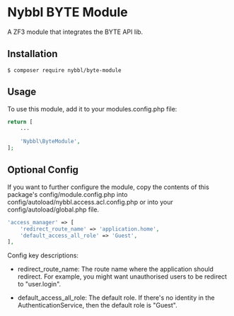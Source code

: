 # Nybbl BYTE Module
A ZF3 module that integrates the BYTE API lib.

## Installation
```
$ composer require nybbl/byte-module
```

## Usage
To use this module, add it to your modules.config.php file:
```php
return [
    ...
    
    'Nybbl\ByteModule',
];
```

## Optional Config
If you want to further configure the module, copy the contents of this package's config/module.config.php
into config/autoload/nybbl.access.acl.config.php or into your config/autoload/global.php file.

```php
'access_manager' => [
    'redirect_route_name' => 'application.home',
    'default_access_all_role' => 'Guest',
],
```

Config key descriptions:
- redirect_route_name: The route name where the application should redirect.
For example, you might want unauthorised users to be redirect to "user.login". 

- default_access_all_role: The default role. If there's no identity in the AuthenticationService,
then the default role is "Guest".
